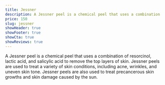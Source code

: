 ```yaml
---
title: Jessner
description: A Jessner peel is a chemical peel that uses a combination of resorcinol, lactic acid, and salicylic acid to remove the top layers of skin. Jessner peels are used to treat a variety of skin conditions, including acne, wrinkles, and uneven skin tone. Jessner peels are also used to treat precancerous skin growths and skin damage caused by the sun.
price: 150
slug: jessner
showHeader: true
showFooter: true
showCta: true
showReviews: true
---
```


A Jessner peel is a chemical peel that uses a combination of resorcinol, lactic acid, and salicylic acid to remove the top layers of skin. Jessner peels are used to treat a variety of skin conditions, including acne, wrinkles, and uneven skin tone. Jessner peels are also used to treat precancerous skin growths and skin damage caused by the sun.

